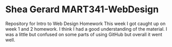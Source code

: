 # Shea Gerard MART341-WebDesign
Repository for Intro to Web Design Homework
This week I got caught up on week 1 and 2 homework. I think I had a good understanding of the material. I was a little but confused on some parts of using GitHub but overall it went well. 
